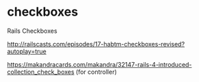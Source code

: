 # checkboxes
Rails Checkboxes

http://railscasts.com/episodes/17-habtm-checkboxes-revised?autoplay=true

https://makandracards.com/makandra/32147-rails-4-introduced-collection_check_boxes
(for controller)
